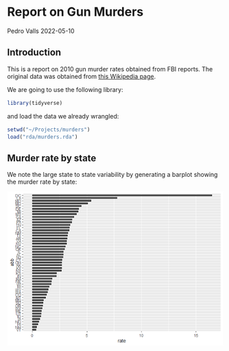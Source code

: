 Report on Gun Murders
================
Pedro Valls
2022-05-10

## Introduction

This is a report on 2010 gun murder rates obtained from FBI reports. The
original data was obtained from [this Wikipedia
page](https://en.wikipedia.org/wiki/Murder_in_the_United_States_by_state).

We are going to use the following library:

``` r
library(tidyverse)
```

and load the data we already wrangled:

``` r
setwd("~/Projects/murders")
load("rda/murders.rda")
```

## Murder rate by state

We note the large state to state variability by generating a barplot
showing the murder rate by state:

![](Report_gun_files/figure-gfm/murder-rate-by-state-1.png)<!-- -->
